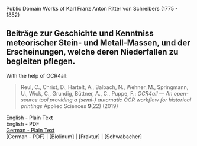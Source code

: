 Public Domain Works of Karl Franz Anton Ritter von Schreibers (1775 - 1852)

## Beiträge zur Geschichte und Kenntniss meteorischer Stein- und Metall-Massen, und der Erscheinungen, welche deren Niederfallen zu begleiten pflegen.

With the help of OCR4all:

> Reul, C., Christ, D., Hartelt, A., Balbach, N., Wehner, M., Springmann, U., Wick, C., Grundig, Büttner, A., C., Puppe, F.: *OCR4all — An open-source tool providing a (semi-) automatic OCR workflow for historical printings* Applied Sciences **9**(22) (2019)

English - Plain Text  
English - PDF  
[German - Plain Text](beitrage-geschichte-meteorischer-stein-metall-massen/full-text-german.md)  
[German - PDF] | [Biolinum] | [Fraktur] | [Schwabacher]  
